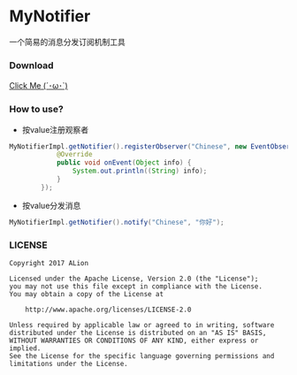 # MyNotifier
一个简易的消息分发订阅机制工具 

### Download
[Click Me (´･ω･`)](https://raw.githubusercontent.com/AlionSSS/MyNotifier/master/src/lib/MyNotifier.jar)

### How to use?
- 按value注册观察者
```java
MyNotifierImpl.getNotifier().registerObserver("Chinese", new EventObserver() {
            @Override
            public void onEvent(Object info) {
                System.out.println((String) info);
            }
        });
```
- 按value分发消息
```java
MyNotifierImpl.getNotifier().notify("Chinese", "你好");
```

### LICENSE
```
Copyright 2017 ALion

Licensed under the Apache License, Version 2.0 (the "License");
you may not use this file except in compliance with the License.
You may obtain a copy of the License at

	http://www.apache.org/licenses/LICENSE-2.0

Unless required by applicable law or agreed to in writing, software
distributed under the License is distributed on an "AS IS" BASIS,
WITHOUT WARRANTIES OR CONDITIONS OF ANY KIND, either express or implied.
See the License for the specific language governing permissions and
limitations under the License.
```
